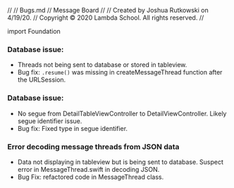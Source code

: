 //
//  Bugs.md
//  Message Board
//
//  Created by Joshua Rutkowski on 4/19/20.
//  Copyright © 2020 Lambda School. All rights reserved.
//

import Foundation
### Database issue:
- Threads not being sent to database or stored in tableview. 
- Bug fix: `.resume()` was missing in createMessageThread function after the URLSession. 

### Database issue:
- No segue from DetailTableViewController to DetailViewController. Likely segue identifier issue.
- Bug fix: Fixed type in segue identifier.

### Error decoding message threads from JSON data
- Data not displaying in tableview but is being sent to database. Suspect error in MessageThread.swift in decoding JSON.
- Bug Fix: refactored code in MessageThread class.
